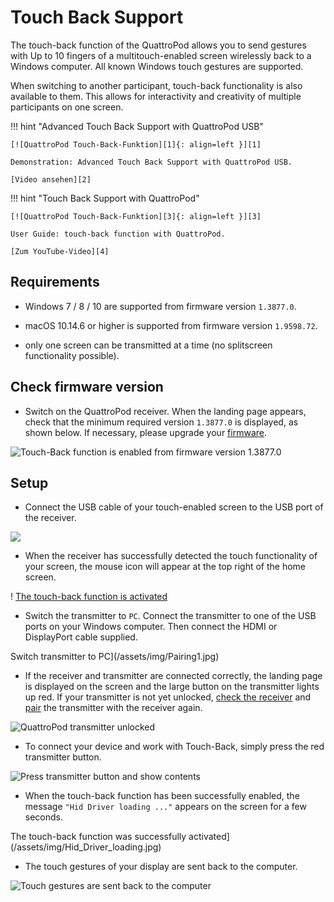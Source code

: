 # Touch Back Support

The touch-back function of the QuattroPod allows you to send gestures with Up to 10 fingers of a multitouch-enabled screen wirelessly back to a Windows computer. All known Windows touch gestures are supported.

When switching to another participant, touch-back functionality is also available to them. This allows for interactivity and creativity of multiple participants on one screen.
 
!!! hint "Advanced Touch Back Support with QuattroPod USB"

    [![QuattroPod Touch-Back-Funktion][1]{: align=left }][1]
	
	Demonstration: Advanced Touch Back Support with QuattroPod USB.
	
	[Video ansehen][2]

  [1]: /assets/img/thumbnail.video.advancedtouch.png
  [2]: https://assets.stueber.de/videos/touchback.win-android.mp4
  
!!! hint "Touch Back Support with QuattroPod"

    [![QuattroPod Touch-Back-Funktion][3]{: align=left }][3]
	
	User Guide: touch-back function with QuattroPod.
	
	[Zum YouTube-Video][4]

  [1]: /assets/img/thumbnail.video.advancedtouch.png
  [2]: https://assets.stueber.de/videos/touchback.win-android.en.mp4
  [3]: /assets/img/thumbnail.video.touch.png
  [4]: https://youtu.be/Qky7XQR1rrE
  
## Requirements

* Windows 7 / 8 / 10 are supported from firmware version `1.3877.0`.

* macOS 10.14.6 or higher is supported from firmware version `1.9598.72`.

* only one screen can be transmitted at a time \(no splitscreen functionality possible\).

## Check firmware version

* Switch on the QuattroPod receiver. When the landing page appears, check that the minimum required version `1.3877.0` is displayed, as shown below. If necessary, please upgrade your [firmware](adv.settings.md#upgrade).

![Touch-Back function is enabled from firmware version 1.3877.0](/assets/img/quattropod.landingpage.fw.png)

## Setup

* Connect the USB cable of your touch-enabled screen to the USB port of the receiver.

![](/assets/img/RX_Touch-USB-cable.png)

* When the receiver has successfully detected the touch functionality of your screen, the mouse icon will appear at the top right of the home screen.

! [The touch-back function is activated](/assets/img/quattropod.touch.icon.png)

* Switch the transmitter to `PC`. Connect the transmitter to one of the USB ports on your Windows computer. Then connect the HDMI or DisplayPort cable supplied.

Switch transmitter to PC](/assets/img/Pairing1.jpg)

* If the receiver and transmitter are connected correctly, the landing page is displayed on the screen and the large button on the transmitter lights up red. If your transmitter is not yet unlocked, [check the receiver](quickstart.md#setup) and [pair](pairing.md) the transmitter with the receiver again.

![QuattroPod transmitter unlocked](/assets/img/Transmitter_screen_ready.png)

* To connect your device and work with Touch-Back, simply press the red transmitter button. 

![Press transmitter button and show contents](/assets/img/QSG-Transmitter.png)

* When the touch-back function has been successfully enabled, the message `"Hid Driver loading ..."` appears on the screen for a few seconds.

The touch-back function was successfully activated](/assets/img/Hid_Driver_loading.jpg)

* The touch gestures of your display are sent back to the computer.

![Touch gestures are sent back to the computer](/assets/img/QuattroPod_TouchBack_using.png)
